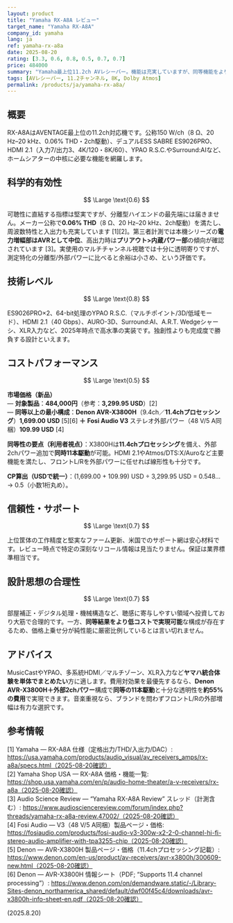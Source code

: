```yaml
---
layout: product
title: "Yamaha RX-A8A レビュー"
target_name: "Yamaha RX-A8A"
company_id: yamaha
lang: ja
ref: yamaha-rx-a8a
date: 2025-08-20
rating: [3.3, 0.6, 0.8, 0.5, 0.7, 0.7]
price: 484000
summary: "Yamaha最上位11.2ch AVレシーバー。機能は充実していますが、同等機能をより安価に実現する構成が存在するためコストパフォーマンスは厳しめです。"
tags: [AVレシーバー, 11.2チャンネル, 8K, Dolby Atmos]
permalink: /products/ja/yamaha-rx-a8a/
---
```


## 概要

RX-A8AはAVENTAGE最上位の11.2ch対応機です。公称150 W/ch（8 Ω、20 Hz–20 kHz、0.06% THD・2ch駆動）、デュアルESS SABRE ES9026PRO、HDMI 2.1（入力7/出力3、4K/120・8K/60）、YPAO R.S.C.やSurround:AIなど、ホームシアターの中核に必要な機能を網羅します。

## 科学的有効性

$$ \Large \text{0.6} $$

可聴性に直結する指標は堅実ですが、分離型ハイエンドの最先端には届きません。メーカー公称で**0.06% THD**（8 Ω、20 Hz–20 kHz、2ch駆動）を満たし、周波数特性と入出力も充実しています [1][2]。第三者計測では本機シリーズの**電力増幅部はAVRとして中位**、高出力時は**プリアウト>内蔵パワー部**の傾向が確認されています [3]。実使用のマルチチャンネル視聴では十分に透明寄りですが、測定特化の分離型/外部パワーに比べると余裕は小さめ、という評価です。

## 技術レベル

$$ \Large \text{0.8} $$

ES9026PRO×2、64-bit処理のYPAO R.S.C.（マルチポイント/3D/低域モード）、HDMI 2.1（40 Gbps）、AURO-3D、Surround:AI、A.R.T. Wedgeシャーシ、XLR入力など、2025年時点で高水準の実装です。独創性よりも完成度で勝負する設計といえます。

## コストパフォーマンス

$$ \Large \text{0.5} $$

**市場価格（新品）**  
— **対象製品**：**484,000円**（参考：**3,299.95 USD**）[2]  
— **同等以上の最小構成**：**Denon AVR-X3800H**（9.4ch／**11.4chプロセッシング**）**1,699.00 USD** [5][6] **＋** **Fosi Audio V3** ステレオ外部パワー（48 V/5 A同梱）**109.99 USD** [4]

**同等性の要点（利用者視点）**：X3800Hは**11.4chプロセッシング**を備え、外部2chパワー追加で**同時11本駆動**が可能。HDMI 2.1やAtmos/DTS:X/Auroなど主要機能を満たし、フロントL/Rを外部パワーに任せれば線形性も十分です。

**CP算出（USDで統一）**：(1,699.00 + 109.99) USD ÷ 3,299.95 USD = 0.548… → 0.5（小数1桁丸め）。

## 信頼性・サポート

$$ \Large \text{0.7} $$

上位筐体の工作精度と堅実なファーム更新、米国でのサポート網は安心材料です。レビュー時点で特定の深刻なリコール情報は見当たりません。保証は業界標準相当です。

## 設計思想の合理性

$$ \Large \text{0.7} $$

部屋補正・デジタル処理・機械構造など、聴感に寄与しやすい領域へ投資しており大筋で合理的です。一方、**同等結果をより低コストで実現可能**な構成が存在するため、価格上乗せ分が純性能に厳密比例しているとは言い切れません。

## アドバイス

MusicCastやYPAO、多系統HDMI／マルチゾーン、XLR入力など**ヤマハ統合体験を単体でまとめたい**方に適します。費用対効果を最優先するなら、**Denon AVR-X3800H＋外部2chパワー**構成で**同等の11本駆動**と十分な透明性を**約55%の費用**で実現できます。音楽重視なら、ブランドを問わずフロントL/Rの外部増幅は有力な選択です。

## 参考情報

[1] Yamaha — RX-A8A 仕様（定格出力/THD/入出力/DAC）: https://usa.yamaha.com/products/audio_visual/av_receivers_amps/rx-a8a/specs.html（2025-08-20確認）  
[2] Yamaha Shop USA — RX-A8A 価格・機能一覧: https://shop.usa.yamaha.com/en/p/audio-home-theater/a-v-receivers/rx-a8a（2025-08-20確認）  
[3] Audio Science Review — “Yamaha RX-A8A Review” スレッド（計測含む）: https://www.audiosciencereview.com/forum/index.php?threads/yamaha-rx-a8a-review.47002/（2025-08-20確認）  
[4] Fosi Audio — V3（48 V/5 A同梱）製品ページ・価格: https://fosiaudio.com/products/fosi-audio-v3-300w-x2-2-0-channel-hi-fi-stereo-audio-amplifier-with-tpa3255-chip（2025-08-20確認）  
[5] Denon — AVR-X3800H 製品ページ・価格（11.4chプロセッシング記載）: https://www.denon.com/en-us/product/av-receivers/avr-x3800h/300609-new.html（2025-08-20確認）  
[6] Denon — AVR-X3800H 情報シート（PDF; “Supports 11.4 channel processing”）: https://www.denon.com/on/demandware.static/-/Library-Sites-denon_northamerica_shared/default/dwf00f45c4/downloads/avr-x3800h-info-sheet-en.pdf（2025-08-20確認）

(2025.8.20)

